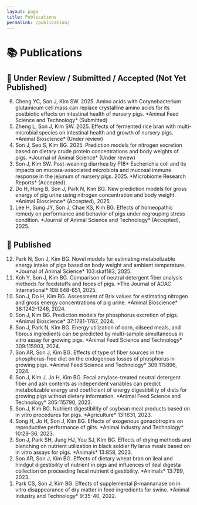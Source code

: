 ```yaml
---
layout: page
title: Publications
permalink: /publication/
---
```


# 📚 Publications

## 📝 Under Review / Submitted / Accepted (Not Yet Published)

<ol reversed start="6">
<li>Cheng YC, Son J, Kim SW. 2025. Amino acids with Corynebacterium glutamicum cell mass can replace crystalline amino acids for its postbiotic effects on intestinal health of nursery pigs. *Animal Feed Science and Technology* (Submitted)</li>
<li>Zheng L, Son J, Kim SW. 2025. Effects of fermented rice bran with multi-microbial species on intestinal health and growth of nursery pigs. *Animal Bioscience* (Under review)</li>
<li>Son J, Seo S, Kim BG. 2025. Prediction models for nitrogen excretion based on dietary crude protein concentrations and body weights of pigs. *Journal of Animal Science* (Under review)</li>
<li>Son J, Kim SW. Post-weaning diarrhea by F18+ Escherichia coli and its impacts on mucosa-associated microbiota and mucosal immune response in the jejunum of nursery pigs. 2025. *Microbiome Research Reports* (Accepted)</li>
<li>Do H, Hong B, Son J, Park N, Kim BG. New prediction models for gross energy of pig urine using nitrogen concentration and body weight. *Animal Bioscience* (Accepted), 2025.</li>
<li>Lee H, Sung JY, Son J, Chae KS, Kim BG. Effects of homeopathic remedy on performance and behavior of pigs under regrouping stress condition. *Journal of Animal Science and Technology* (Accepted), 2025.</li>
</ol>

## 📖 Published

<ol reversed start="12">
<li>Park N, Son J, Kim BG. Novel models for estimating metabolizable energy intake of pigs based on body weight and ambient temperature. *Journal of Animal Science* 103:skaf183, 2025.</li>
<li>Koh Y, Son J, Kim BG. Comparison of neutral detergent fiber analysis methods for feedstuffs and feces of pigs. *The Journal of AOAC International* 108:648-651, 2025.</li>
<li>Son J, Do H, Kim BG. Assessment of Brix values for estimating nitrogen and gross energy concentrations of pig urine. *Animal Bioscience* 38:1242-1246, 2024.</li>
<li>Son J, Kim BG. Prediction models for phosphorus excretion of pigs. *Animal Bioscience* 37:1781-1787, 2024.</li>
<li>Son J, Park N, Kim BG. Energy utilization of corn, oilseed meals, and fibrous ingredients can be predicted by multi-sample simultaneous in vitro assay for growing pigs. *Animal Feed Science and Technology* 309:115903, 2024.</li>
<li>Son AR, Son J, Kim BG. Effects of type of fiber sources in the phosphorus-free diet on the endogenous losses of phosphorus in growing pigs. *Animal Feed Science and Technology* 309:115896, 2024.</li>
<li>Son J, Kim J, Jo H, Kim BG. Fecal amylase-treated neutral detergent fiber and ash contents as independent variables can predict metabolizable energy and coefficient of energy digestibility of diets for growing pigs without dietary information. *Animal Feed Science and Technology* 305:115790, 2023.</li>
<li>Son J, Kim BG. Nutrient digestibility of soybean meal products based on in vitro procedures for pigs. *Agriculture* 13:1631, 2023.</li>
<li>Song H, Jo H, Son J, Kim BG. Effects of exogenous gonadotropins on reproductive performance of gilts. *Animal Industry and Technology* 10:29-36, 2023.</li>
<li>Son J, Park SH, Jung HJ, You SJ, Kim BG. Effects of drying methods and blanching on nutrient utilization in black soldier fly larva meals based on in vitro assays for pigs. *Animals* 13:858, 2023.</li>
<li>Son AR, Son J, Kim BG. Effects of dietary wheat bran on ileal and hindgut digestibility of nutrient in pigs and influences of ileal digesta collection on proceeding fecal nutrient digestibility. *Animals* 13:799, 2023.</li>
<li>Park CS, Son J, Kim BG. Effects of supplemental β-mannanase on in vitro disappearance of dry matter in feed ingredients for swine. *Animal Industry and Technology* 9:35-40, 2022.</li>
</ol>
